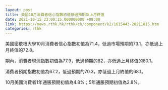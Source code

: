 ```yaml
---
layout: post
title: 美國10月消費者信心指數初值低過預期及上月終值
date: 2021-10-15 23:00:15.000000000 +08:00
link: https://news.rthk.hk/rthk/ch/component/k2/1615443-20211015.htm
categories: rthk
---
```


美國密歇根大學10月消費者信心指數初值為71.4，低過市場預期的73.1，亦低過上月終值的72.8。

期內，消費者現況指數初值為77.9，低過預期的82，亦低過上月終值的80.1。

消費者預期指數初值為67.2，低過預期的70.3，亦低過上月終值的68.1。

10月美國消費者1年通脹預期初值為4.8%；5年通脹預期初值為2.8%。
